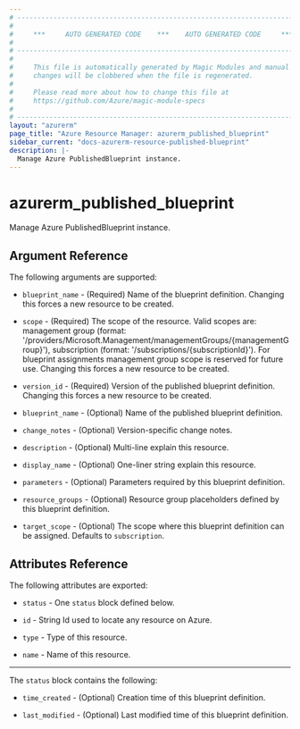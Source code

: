 ```yaml
---
# ----------------------------------------------------------------------------
#
#     ***     AUTO GENERATED CODE    ***    AUTO GENERATED CODE     ***
#
# ----------------------------------------------------------------------------
#
#     This file is automatically generated by Magic Modules and manual
#     changes will be clobbered when the file is regenerated.
#
#     Please read more about how to change this file at
#     https://github.com/Azure/magic-module-specs
#
# ----------------------------------------------------------------------------
layout: "azurerm"
page_title: "Azure Resource Manager: azurerm_published_blueprint"
sidebar_current: "docs-azurerm-resource-published-blueprint"
description: |-
  Manage Azure PublishedBlueprint instance.
---
```


# azurerm_published_blueprint

Manage Azure PublishedBlueprint instance.


## Argument Reference

The following arguments are supported:

* `blueprint_name` - (Required) Name of the blueprint definition. Changing this forces a new resource to be created.

* `scope` - (Required) The scope of the resource. Valid scopes are: management group (format: '/providers/Microsoft.Management/managementGroups/{managementGroup}'), subscription (format: '/subscriptions/{subscriptionId}'). For blueprint assignments management group scope is reserved for future use. Changing this forces a new resource to be created.

* `version_id` - (Required) Version of the published blueprint definition. Changing this forces a new resource to be created.

* `blueprint_name` - (Optional) Name of the published blueprint definition.

* `change_notes` - (Optional) Version-specific change notes.

* `description` - (Optional) Multi-line explain this resource.

* `display_name` - (Optional) One-liner string explain this resource.

* `parameters` - (Optional) Parameters required by this blueprint definition.

* `resource_groups` - (Optional) Resource group placeholders defined by this blueprint definition.

* `target_scope` - (Optional) The scope where this blueprint definition can be assigned. Defaults to `subscription`.

## Attributes Reference

The following attributes are exported:

* `status` - One `status` block defined below.

* `id` - String Id used to locate any resource on Azure.

* `type` - Type of this resource.

* `name` - Name of this resource.


---

The `status` block contains the following:

* `time_created` - (Optional) Creation time of this blueprint definition.

* `last_modified` - (Optional) Last modified time of this blueprint definition.
